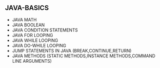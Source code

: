 ## JAVA-BASICS
* JAVA MATH  
* JAVA BOOLEAN 
* JAVA CONDITION STATEMENTS  
* JAVA FOR LOOPING  
* JAVA WHILE LOOPING  
* JAVA DO-WHILE LOOPING 
* JUMP STATEMENTS IN JAVA (BREAK,CONTINUE,RETURN)   
* JAVA METHODS (STATIC METHODS,INSTANCE METHODS,COMMAND LINE ARGUMENTS)
  
